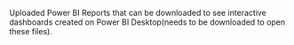 Uploaded Power BI Reports that can be downloaded to see interactive dashboards created on Power BI Desktop(needs to be downloaded to open these files).

